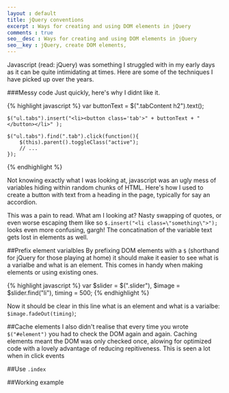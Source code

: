 ```yaml
---
layout : default
title: jQuery conventions
excerpt : Ways for creating and using DOM elements in jQuery
comments : true
seo__desc : Ways for creating and using DOM elements in jQuery
seo__key : jQuery, create DOM elements, 
---
```

Javascript (read: jQuery) was something I struggled with in my early days as it can be quite intimidating at times. Here are some of the techniques I have picked up over the years.
<!-- /intro -->

###Messy code
Just quickly, here's why I didnt like it. 

{% highlight javascript %}
	var buttonText = $(".tabContent h2").text();
	
	$("ul.tabs").insert("<li><button class='tab'>" + buttonText + "</button></li>" );

	$("ul.tabs").find(".tab").click(function(){
		$(this).parent().toggleClass("active");
		// ...
	});
{% endhighlight %}

Not knowing exactly what I was looking at, javascript was an ugly mess of variables hiding within random chunks of HTML. Here's how I used to create a button with text from a heading in the page, typically for say an accordion.

This was a pain to read. What am I looking at? Nasty swapping of quotes, or even worse escaping them like so `$.insert("<li class=\"something\">");` looks even more confusing, gargh! The concatination of the variable text gets lost in elements as well.

##Prefix element varialbles
By prefixing DOM elements with a `$` (shorthand for jQuery for those playing at home) it should make it easier to see what is a varialbe and what is an element. This comes in handy when making elements or using existing ones.

{% highlight javascript %}
	var $slider = $(".slider"),
		$image = $slider.find("li"),
		timing = 500;
{% endhighlight %}

Now it should be clear in this line what is an element and what is a varialbe: `$image.fadeOut(timing)`;

##Cache elements
I also didn't realise that every time you wrote `$("#element")` you had to check the DOM again and again. Caching elements meant the DOM was only checked once, alowing for optimized code with a lovely advantage of reducing repitiveness. This is seen a lot when in click events


##Use `.index`

##Working example
